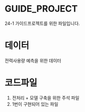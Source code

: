 # GUIDE_PROJECT
24-1 가이드프로젝트를 위한 파일입니다.
# 데이터
전력사용량 예측을 위한 데이터
# 코드파일
1. 전처리 + 모델 구축을 위한 주석 파일
2. 1번이 구현되어 있는 파일

